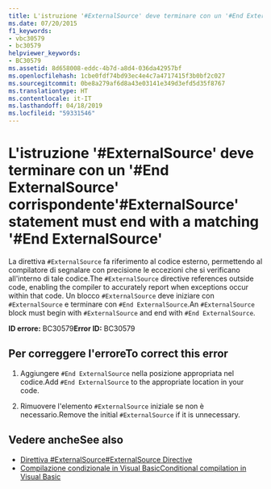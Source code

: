 ```yaml
---
title: L'istruzione '#ExternalSource' deve terminare con un '#End ExternalSource' corrispondente
ms.date: 07/20/2015
f1_keywords:
- vbc30579
- bc30579
helpviewer_keywords:
- BC30579
ms.assetid: 8d658008-eddc-4b7d-a8d4-036da42957bf
ms.openlocfilehash: 1cbe0fdf74bd93ec4e4c7a4717415f3b0bf2c027
ms.sourcegitcommit: 0be8a279af6d8a43e03141e349d3efd5d35f8767
ms.translationtype: HT
ms.contentlocale: it-IT
ms.lasthandoff: 04/18/2019
ms.locfileid: "59331546"
---
```

# <a name="externalsource-statement-must-end-with-a-matching-end-externalsource"></a><span data-ttu-id="daa23-102">L'istruzione '#ExternalSource' deve terminare con un '#End ExternalSource' corrispondente</span><span class="sxs-lookup"><span data-stu-id="daa23-102">'#ExternalSource' statement must end with a matching '#End ExternalSource'</span></span>
<span data-ttu-id="daa23-103">La direttiva `#ExternalSource` fa riferimento al codice esterno, permettendo al compilatore di segnalare con precisione le eccezioni che si verificano all'interno di tale codice.</span><span class="sxs-lookup"><span data-stu-id="daa23-103">The `#ExternalSource` directive references outside code, enabling the compiler to accurately report when exceptions occur within that code.</span></span> <span data-ttu-id="daa23-104">Un blocco `#ExternalSource` deve iniziare con `#ExternalSource` e terminare con `#End ExternalSource`.</span><span class="sxs-lookup"><span data-stu-id="daa23-104">An `#ExternalSource` block must begin with `#ExternalSource` and end with `#End ExternalSource`.</span></span>  
  
 <span data-ttu-id="daa23-105">**ID errore:** BC30579</span><span class="sxs-lookup"><span data-stu-id="daa23-105">**Error ID:** BC30579</span></span>  
  
## <a name="to-correct-this-error"></a><span data-ttu-id="daa23-106">Per correggere l'errore</span><span class="sxs-lookup"><span data-stu-id="daa23-106">To correct this error</span></span>  
  
1. <span data-ttu-id="daa23-107">Aggiungere `#End ExternalSource` nella posizione appropriata nel codice.</span><span class="sxs-lookup"><span data-stu-id="daa23-107">Add `#End ExternalSource` to the appropriate location in your code.</span></span>  
  
2. <span data-ttu-id="daa23-108">Rimuovere l'elemento `#ExternalSource` iniziale se non è necessario.</span><span class="sxs-lookup"><span data-stu-id="daa23-108">Remove the initial `#ExternalSource` if it is unnecessary.</span></span>  
  
## <a name="see-also"></a><span data-ttu-id="daa23-109">Vedere anche</span><span class="sxs-lookup"><span data-stu-id="daa23-109">See also</span></span>

- [<span data-ttu-id="daa23-110">Direttiva #ExternalSource</span><span class="sxs-lookup"><span data-stu-id="daa23-110">#ExternalSource Directive</span></span>](../../visual-basic/language-reference/directives/externalsource-directive.md)
- [<span data-ttu-id="daa23-111">Compilazione condizionale in Visual Basic</span><span class="sxs-lookup"><span data-stu-id="daa23-111">Conditional compilation in Visual Basic</span></span>](~/docs/visual-basic/programming-guide/program-structure/conditional-compilation.md)
